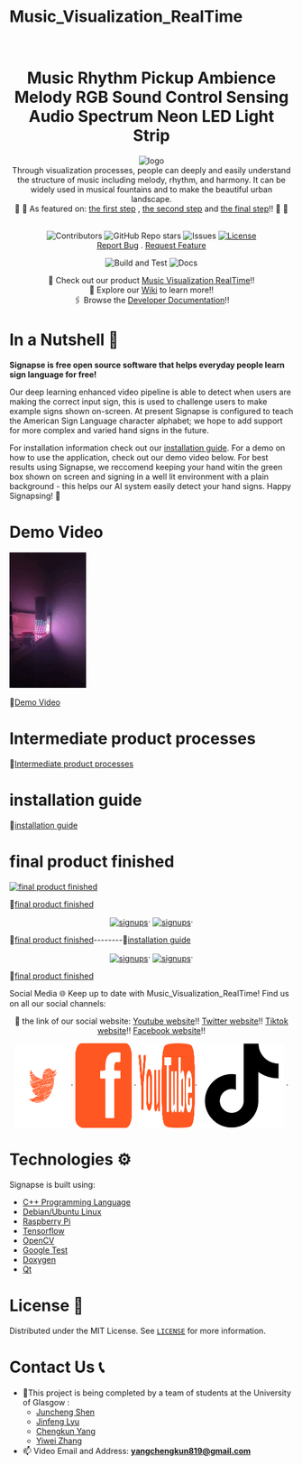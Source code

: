 # Music_Visualization_RealTime



<!-- PROJECT LOGO -->
<br />
<div align="center">
   <h1 align="center">Music Rhythm Pickup Ambience Melody RGB Sound Control Sensing Audio Spectrum Neon LED Light Strip</h1>
 <img src="https://github.com/ShenJuncheng/Music_Visualization_RealTime/blob/master/images/logo.gif" alt="logo" width="400" div al ign=center />
 </br>
 Through visualization processes, people can deeply and easily understand the structure of music including melody, rhythm, and harmony. It can be widely used in musical fountains and to make the beautiful urban landscape.
 </br>
 📰 🤩 As featured on: 
    <a href="https://www.hackster.io/news/signapse-aims-to-turn-a-raspberry-pi-into-an-artificially-intelligent-tutor-for-sign-language-ec1a08d0fc36"> the first step</a> ,
    <a href="https://channel969.com/signapse-goals-to-flip-a-raspberry-pi-into-an-artificially-clever-tutor-for-signal-language/"> the second step</a> 
   and <a href="https://hackaday.com/2022/04/30/learn-sign-language-using-machine-vision/#comments"> the final step</a>!! 🤩 📰
 </br>
 </br>

![Contributors](https://img.shields.io/github/contributors/albanjoseph/Signapse?style=for-the-badge)
![GitHub Repo stars](https://img.shields.io/github/stars/albanjoseph/Signapse?style=for-the-badge)
![Issues](https://img.shields.io/github/issues-raw/albanjoseph/Signapse?style=for-the-badge)
[![License](https://img.shields.io/github/license/albanjoseph/Signapse?style=for-the-badge)](https://github.com/ShenJuncheng/Music_Visualization_RealTime/blob/master/LICENSE)
<br />
<a href="https://github.com/ShenJuncheng/Music_Visualization_RealTime/issues">Report Bug</a>
.
<a href="https://github.com/ShenJuncheng/Music_Visualization_RealTime/issues">Request Feature</a>
<br />

![Build and Test](https://github.com/albanjoseph/Signapse/actions/workflows/cmake_build.yml/badge.svg?branch=dev&event=push)
![Docs](https://github.com/albanjoseph/Signapse/actions/workflows/docs.yml/badge.svg)

  <p align="center">
    🎥 Check out our product
    <a href="https://youtube.com/shorts/K81KBM_WK1A?feature=share"> Music Visualization RealTime</a>!!
    <br />
    📜 Explore our 
    <a href="https://github.com/ShenJuncheng/Music_Visualization_RealTime/wiki"> Wiki</a> to learn more!!
    <br />
    🖇️ Browse the 
    <a href="https://testingforforrwhat.github.io/html/annotated.html"> Developer Documentation</a>!! 
  </p>
</p>
</div>
<h3 align="left"></h3>



# In a Nutshell 🎵

**Signapse is free open source software that helps everyday people learn sign language for free!​**

Our deep learning enhanced video pipeline is able to detect when users are making the correct input sign, this is used to challenge users to make example signs shown on-screen. At present Signapse is configured to teach the American Sign Language character alphabet; we hope to add support for more complex and varied hand signs in the future.

For installation information check out our [installation guide](https://github.com/ShenJuncheng/Music_Visualization_RealTime/blob/master/draft/Embedded-video.gif). For a demo on how to use the application, check out our demo video below. For best results using Signapse, we reccomend keeping your hand witin the green box shown on screen and signing in a well lit environment with a plain background - this helps our AI system easily detect your hand signs. Happy Signapsing! 🥳


# Demo Video                                                             
[![Demo Video](https://github.com/ShenJuncheng/Music_Visualization_RealTime/blob/master/images/final%20product-4.gif)](https://twitter.com/ilovemandheling/status/1646591982796525580?s=61&t=DiPPDKnMr0ZFpzdojYN8UA)

🔗[Demo Video](https://twitter.com/ilovemandheling/status/1646591982796525580?s=61&t=DiPPDKnMr0ZFpzdojYN8UA)

# Intermediate product processes 
🔗[Intermediate product processes](https://www.youtube.com/watch?v=k5yiMBfBp4c)

# installation guide 
🔗[installation guide](https://www.youtube.com/watch?v=cDUxdskk_mE)

# final product finished 
[![final product finished](https://github.com/ShenJuncheng/Music_Visualization_RealTime/blob/master/images/final%20product%20finished.gif)](https://www.youtube.com/watch?v=WVSBW5tGGxk)

🔗[final product finished](https://www.youtube.com/watch?v=WVSBW5tGGxk)




<p align="center">
<a href="https://www.youtube.com/watch?v=WVSBW5tGGxk" target="blank"><img align="center" src="https://github.com/ShenJuncheng/Music_Visualization_RealTime/blob/master/images/final%20product%20finished.gif" alt="signups" height="150" width="230" /></a>·
<a href="https://www.youtube.com/watch?v=k5yiMBfBp4c" target="blank"><img align="center" src="https://github.com/ShenJuncheng/Music_Visualization_RealTime/blob/master/images/step%20for%20our%20app%20for%20projects%20finished.gif" alt="signups" height="150" width="230" /></a>·
</p>

<p align="center">
   
🔗[final product finished](https://www.youtube.com/watch?v=WVSBW5tGGxk)--------🔗[installation guide](https://www.youtube.com/watch?v=cDUxdskk_mE)
</p>

<p align="center">
<a href="https://www.youtube.com/watch?v=WVSBW5tGGxk" target="blank"><img align="center" src="https://github.com/ShenJuncheng/Music_Visualization_RealTime/blob/master/images/step%20for%20our%20app%20for%20projects%20finished.gif" alt="signups" height="150" width="230" /></a>·
<a href="https://www.youtube.com/watch?v=WVSBW5tGGxk" target="blank"><img align="center" src="https://github.com/ShenJuncheng/Music_Visualization_RealTime/blob/master/images/final%20product%20finished.gif" alt="signups" height="200" width="280" /></a>·
</p>

🔗[final product finished](https://www.youtube.com/watch?v=WVSBW5tGGxk)



Social Media 🌐
Keep up to date with Music_Visualization_RealTime! Find us on all our social channels:
</br>

<p align="center">
    🔗 the link of our social website:
    <a href="https://www.youtube.com/@chengkunyang-py8ym/featured"> Youtube website</a>!!
    <a href="https://twitter.com/ilovemandheling"> Twitter website</a>!!
    <a href="https://www.tiktok.com/@chengkunyang"> Tiktok website</a>!!
    <a href="https://www.facebook.com/profile.php?id=100091873299953"> Facebook website</a>!!
    <br />





<p align="center">
<a href="https://twitter.com/ilovemandheling" target="blank"><img align="center" src="https://github.com/ShenJuncheng/Music_Visualization_RealTime/blob/master/images/Twitter.svg" alt="signups" height="150" width="100" /></a>·
<a href="https://www.facebook.com/profile.php?id=100091873299953" target="blank"><img align="center" src="https://github.com/ShenJuncheng/Music_Visualization_RealTime/blob/master/images/facebook.svg" alt="signapse" height="150" width="100" /></a> ·
<a href="https://www.youtube.com/@chengkunyang-py8ym/featured" target="blank"><img align="center" src="https://github.com/ShenJuncheng/Music_Visualization_RealTime/blob/master/images/youtube.svg" alt="youtube" height="150" width="100"  /></a>·
<a href="https://www.tiktok.com/@chengkunyang" target="blank"><img align="center" src="https://github.com/ShenJuncheng/Music_Visualization_RealTime/blob/master/images/tiktok.svg" width="150" /></a> ·


</p>

# Technologies ⚙️
Signapse is built using:
- [C++ Programming Language](https://www.cplusplus.com/)
- [Debian/Ubuntu Linux](https://www.linux.org/)
- [Raspberry Pi](https://www.raspberrypi.org)
- [Tensorflow](https://www.tensorflow.org/)
- [OpenCV](https://opencv.org/)
- [Google Test](https://github.com/google/googletest)
- [Doxygen](https://www.doxygen.nl/index.html)
- [Qt](https://www.qt.io/)

<!-- LICENSE -->

# License 📰

Distributed under the MIT License. See [`LICENSE`](https://github.com/ShenJuncheng/Music_Visualization_RealTime/blob/master/LICENSE) for more information.




# Contact Us 📞
- 🔭This project is being completed by a team of students at the University of Glasgow :
    * [Juncheng Shen](https://github.com/ShenJuncheng)
    * [Jinfeng Lyu](https://github.com/Jinfeng-Lyu)
    * [Chengkun Yang](https://github.com/YANGCHENGKUN-designer)
    * [Yiwei Zhang](https://github.com/testingforforrwhat)
- 📫 Video Email and Address: **yangchengkun819@gmail.com**
